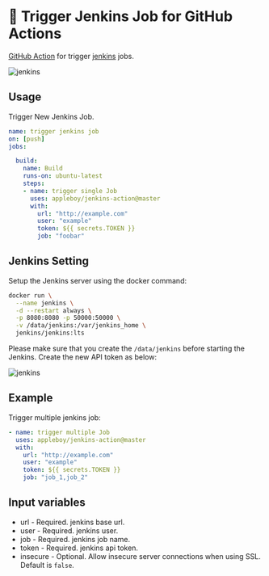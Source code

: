 # 🚀 Trigger Jenkins Job for GitHub Actions

[GitHub Action](https://github.com/features/actions) for trigger [jenkins](https://jenkins.io/) jobs.

![jenkins](./images/trigger-jenkins.png)

## Usage

Trigger New Jenkins Job.

```yaml
name: trigger jenkins job
on: [push]
jobs:

  build:
    name: Build
    runs-on: ubuntu-latest
    steps:
    - name: trigger single Job
      uses: appleboy/jenkins-action@master
      with:
        url: "http://example.com"
        user: "example"
        token: ${{ secrets.TOKEN }}
        job: "foobar"
```

## Jenkins Setting

Setup the Jenkins server using the docker command:

```sh
docker run \
  --name jenkins \
  -d --restart always \
  -p 8080:8080 -p 50000:50000 \
  -v /data/jenkins:/var/jenkins_home \
  jenkins/jenkins:lts
```

Please make sure that you create the `/data/jenkins` before starting the Jenkins. Create the new API token as below:

![jenkins](./images/jenkins-token.png)

## Example

Trigger multiple jenkins job:

```yaml
- name: trigger multiple Job
  uses: appleboy/jenkins-action@master
  with:
    url: "http://example.com"
    user: "example"
    token: ${{ secrets.TOKEN }}
    job: "job_1,job_2"
```

## Input variables

* url - Required. jenkins base url.
* user - Required. jenkins user.
* job - Required. jenkins job name.
* token - Required. jenkins api token.
* insecure - Optional. Allow insecure server connections when using SSL. Default is `false`.

